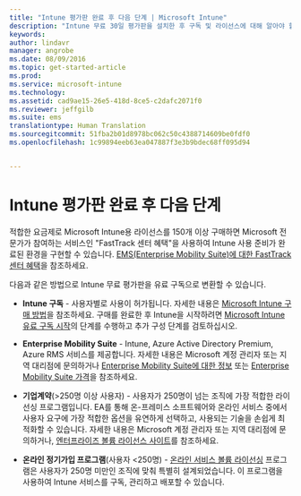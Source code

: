 ```yaml
---
title: "Intune 평가판 완료 후 다음 단계 | Microsoft Intune"
description: "Intune 무료 30일 평가판을 설치한 후 구독 및 라이선스에 대해 알아야 할 사항"
keywords: 
author: lindavr
manager: angrobe
ms.date: 08/09/2016
ms.topic: get-started-article
ms.prod: 
ms.service: microsoft-intune
ms.technology: 
ms.assetid: cad9ae15-26e5-418d-8ce5-c2dafc2071f0
ms.reviewer: jeffgilb
ms.suite: ems
translationtype: Human Translation
ms.sourcegitcommit: 51fba2b01d8978bc062c50c4388714609be0fdf0
ms.openlocfilehash: 1c99894eeb63ea047887f3e3b9bdec68ff095d94


---
```


# Intune 평가판 완료 후 다음 단계
적합한 요금제로 Microsoft Intune용 라이선스를 150개 이상 구매하면 Microsoft 전문가가 참여하는 서비스인 "FastTrack 센터 혜택"을 사용하여 Intune 사용 준비가 완료된 환경을 구현할 수 있습니다. [EMS(Enterprise Mobility Suite)에 대한 FastTrack 센터 혜택](https://docs.microsoft.com/enterprise-mobility/Solutions/fasttrack-center-benefit-for-enterprise-mobility-suite-ems)을 참조하세요.

다음과 같은 방법으로 Intune 무료 평가판을 유료 구독으로 변환할 수 있습니다.

-   **Intune 구독** - 사용자별로 사용이 허가됩니다. 자세한 내용은 [Microsoft Intune 구매 방법](http://www.microsoft.com/en-us/server-cloud/products/microsoft-intune/Purchasing.aspx)을 참조하세요. 구매를 완료한 후 Intune을 시작하려면 [Microsoft Intune 유료 구독 시작](/intune/get-started/start-with-a-paid-subscription-to-microsoft-intune)의 단계를 수행하고 추가 구성 단계를 검토하십시오.

-   **Enterprise Mobility Suite** - Intune, Azure Active Directory Premium, Azure RMS 서비스를 제공합니다. 자세한 내용은 Microsoft 계정 관리자 또는 지역 대리점에 문의하거나 [Enterprise Mobility Suite에 대한 정보](https://www.microsoft.com/en-us/server-cloud/enterprise-mobility/overview.aspx) 또는 [Enterprise Mobility Suite 가격](http://www.microsoft.com/en-us/server-cloud/products/enterprise-mobility-suite/Purchasing.aspx)을 참조하세요.

-   **기업계약**(&gt;250명 이상 사용자) - 사용자가 250명이 넘는 조직에 가장 적합한 라이선싱 프로그램입니다. EA를 통해 온-프레미스 소프트웨어와 온라인 서비스 중에서 사용자 요구에 가장 적합한 옵션을 유연하게 선택하고, 사용되는 기술을 손쉽게 최적화할 수 있습니다. 자세한 내용은 Microsoft 계정 관리자 또는 지역 대리점에 문의하거나, [엔터프라이즈 볼륨 라이선스 사이트](http://www.microsoft.com/licensing/licensing-options/enterprise.aspx)를 참조하세요.

-   **온라인 정기가입 프로그램**(사용자 &lt;250명) - [온라인 서비스 볼륨 라이선싱](http://www.microsoft.com/licensing/online-services/default.aspx) 프로그램은 사용자가 250명 미만인 조직에 맞춰 특별히 설계되었습니다. 이 프로그램을 사용하여 Intune 서비스를 구독, 관리하고 배포할 수 있습니다.



<!--HONumber=Aug16_HO2-->


